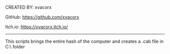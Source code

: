 CREATED BY: xvacorx

GitHub: https://github.com/xvacorx

Itch.io: https://xvacorx.itch.io/

-----------------------------------------

This scripts brings the entire hash of the computer and creates a .cab file in C:\ folder